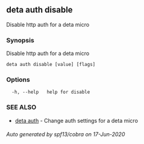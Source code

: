 ## deta auth disable

Disable http auth for a deta micro

### Synopsis

Disable http auth for a deta micro

```
deta auth disable [value] [flags]
```

### Options

```
  -h, --help   help for disable
```

### SEE ALSO

* [deta auth](deta_auth.md)	 - Change auth settings for a deta micro

###### Auto generated by spf13/cobra on 17-Jun-2020
